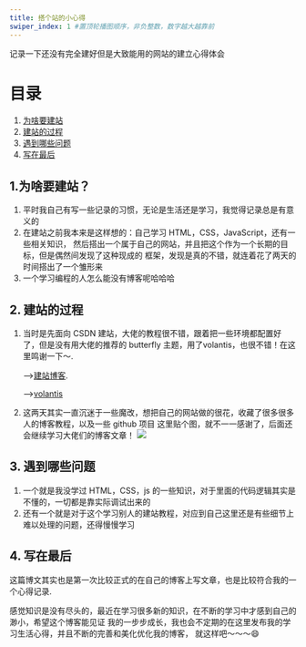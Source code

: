 ```yaml
---
title: 搭个站的小心得
swiper_index: 1 #置顶轮播图顺序，非负整数，数字越大越靠前
---
```


记录一下还没有完全建好但是大致能用的网站的建立心得体会

<!-- more -->

# 目录
1. [为啥要建站](#1-为啥要建站)
2. [建站的过程](#2-建站的过程)
3. [遇到哪些问题](#3-遇到哪些问题)
4. [写在最后](#4-写在最后)

## 1.为啥要建站？
1. 平时我自己有写一些记录的习惯，无论是生活还是学习，我觉得记录总是有意义的
2. 在建站之前我本来是这样想的：自己学习 HTML，CSS，JavaScript，还有一些相关知识， 
   然后搭出一个属于自己的网站，并且把这个作为一个长期的目标，但是偶然间发现了这种现成的
    框架，发现是真的不错，就连着花了两天的时间搭出了一个雏形来
3. 一个学习编程的人怎么能没有博客呢哈哈哈
## 2. 建站的过程
1. 当时是先面向 CSDN 建站，大佬的教程很不错，跟着把一些环境都配置好了，但是没有用大佬的推荐的
   butterfly 主题，用了volantis，也很不错！在这里鸣谢一下～.

    -->[建站博客](https://coder-jason.cn/2022/01/19/setup-personal-blog/).

    -->[volantis](https://volantis.js.org)
2. 这两天其实一直沉迷于一些魔改，想把自己的网站做的很花，收藏了很多很多人的博客教程，以及一些 github 项目
    这里贴个图，就不一一感谢了，后面还会继续学习大佬们的博客文章！  ![](https://c11njxxsblog.oss-cn-hangzhou.aliyuncs.com/20230614230952.png)
   
## 3. 遇到哪些问题
1. 一个就是我没学过 HTML，CSS，js 的一些知识，对于里面的代码逻辑其实是不懂的，一切都是靠实际调试出来的
2. 还有一个就是对于这个学习别人的建站教程，对应到自己这里还是有些细节上难以处理的问题，还得慢慢学习

## 4. 写在最后
这篇博文其实也是第一次比较正式的在自己的博客上写文章，也是比较符合我的一个心得记录.

感觉知识是没有尽头的，最近在学习很多新的知识，在不断的学习中才感到自己的渺小，希望这个博客能见证
我的一步步成长，我也会不定期的在这里发布我的学习生活心得，并且不断的完善和美化优化我的博客，
就这样吧～～～😄


